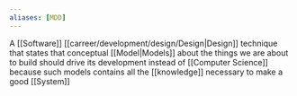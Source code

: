 ```yaml
---
aliases: [MDD]
---
```


A [[Software]] [[carreer/development/design/Design|Design]] technique that states that conceptual [[Model|Models]] about the things we are about to build should drive its development instead of [[Computer Science]] because such models contains all the [[knowledge]] necessary to make a good [[System]]
